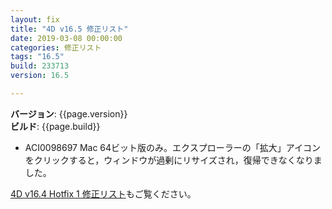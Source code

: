 ```yaml
---
layout: fix
title: "4D v16.5 修正リスト"
date: 2019-03-08 00:00:00
categories: 修正リスト
tags: "16.5"
build: 233713
version: 16.5

---
```


**バージョン**: {{page.version}}  
**ビルド**: {{page.build}}  

* ACI0098697 Mac 64ビット版のみ。エクスプローラーの「拡大」アイコンをクリックすると，ウィンドウが過剰にリサイズされ，復帰できなくなりました。

[4D v16.4 Hotfix 1 修正リスト](https://4d-jp.github.io/2019/02/07/release-note-version-16/)もご覧ください。
